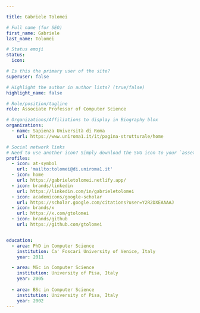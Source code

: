 ```yaml
---

title: Gabriele Tolomei

# Full name (for SEO)
first_name: Gabriele 
last_name: Tolomei

# Status emoji
status:
  icon: 

# Is this the primary user of the site?
superuser: false

# Highlight the author in author lists? (true/false)
highlight_name: false

# Role/position/tagline
role: Associate Professor of Computer Science

# Organizations/Affiliations to display in Biography blox
organizations:
  - name: Sapienza Università di Roma
    url: https://www.uniroma1.it/it/pagina-strutturale/home

# Social network links
# Need to use another icon? Simply download the SVG icon to your `assets/media/icons/` folder.
profiles:
  - icon: at-symbol
    url: 'mailto:tolomei@di.uniroma1.it'
  - icon: home
    url: https://gabrieletolomei.netlify.app/
  - icon: brands/linkedin
    url: https://linkedin.com/in/gabrieletolomei
  - icon: academicons/google-scholar
    url: https://scholar.google.com/citations?user=Y2R2DXEAAAAJ
  - icon: brands/x
    url: https://x.com/gtolomei
  - icon: brands/github
    url: https://github.com/gtolomei


education:
  - area: PhD in Computer Science
    institution: Ca' Foscari University of Venice, Italy
    year: 2011

  - area: MSc in Computer Science
    institution: University of Pisa, Italy
    year: 2005
  
  - area: BSc in Computer Science
    institution: University of Pisa, Italy
    year: 2002
---
```


